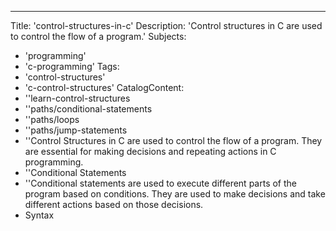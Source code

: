 ---
Title: 'control-structures-in-c'
Description: 'Control structures in C are used to control the flow of a program.'
Subjects:
- 'programming'
- 'c-programming'
Tags:
- 'control-structures'
- 'c-control-structures'
CatalogContent:
- ''learn-control-structures
- ''paths/conditional-statements
- ''paths/loops
- ''paths/jump-statements
- ''Control Structures in C are used to control the flow of a program. They are essential for making decisions and repeating actions in C programming.
- ''Conditional Statements
- ''Conditional statements are used to execute different parts of the program based on conditions. They are used to make decisions and take different actions based on those decisions.
- Syntax
```
